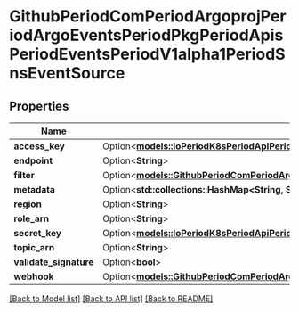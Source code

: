 # GithubPeriodComPeriodArgoprojPeriodArgoEventsPeriodPkgPeriodApisPeriodEventsPeriodV1alpha1PeriodSnsEventSource

## Properties

Name | Type | Description | Notes
------------ | ------------- | ------------- | -------------
**access_key** | Option<[**models::IoPeriodK8sPeriodApiPeriodCorePeriodV1PeriodSecretKeySelector**](io.k8s.api.core.v1.SecretKeySelector.md)> |  | [optional]
**endpoint** | Option<**String**> |  | [optional]
**filter** | Option<[**models::GithubPeriodComPeriodArgoprojPeriodArgoEventsPeriodPkgPeriodApisPeriodEventsPeriodV1alpha1PeriodEventSourceFilter**](github.com.argoproj.argo_events.pkg.apis.events.v1alpha1.EventSourceFilter.md)> |  | [optional]
**metadata** | Option<**std::collections::HashMap<String, String>**> |  | [optional]
**region** | Option<**String**> |  | [optional]
**role_arn** | Option<**String**> |  | [optional]
**secret_key** | Option<[**models::IoPeriodK8sPeriodApiPeriodCorePeriodV1PeriodSecretKeySelector**](io.k8s.api.core.v1.SecretKeySelector.md)> |  | [optional]
**topic_arn** | Option<**String**> |  | [optional]
**validate_signature** | Option<**bool**> |  | [optional]
**webhook** | Option<[**models::GithubPeriodComPeriodArgoprojPeriodArgoEventsPeriodPkgPeriodApisPeriodEventsPeriodV1alpha1PeriodWebhookContext**](github.com.argoproj.argo_events.pkg.apis.events.v1alpha1.WebhookContext.md)> |  | [optional]

[[Back to Model list]](../README.md#documentation-for-models) [[Back to API list]](../README.md#documentation-for-api-endpoints) [[Back to README]](../README.md)


